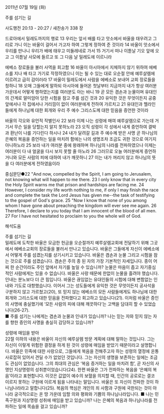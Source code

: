 2011년 07월 19일 (화)

주를 섬기는 길



사도행전 20:13 - 20:27 / 새찬송가 338 장


드로아에서 밀레도까지의 행로
13 우리는 앞서 배를 타고 앗소에서 바울을 태우려고 그리로 가니 이는 바울이 걸어서 가고자 하여 그렇게 정하여 준 것이라 14 바울이 앗소에서 우리를 만나니 우리가 배에 태우고 미둘레네로 가서 15 거기서 떠나 이튿날 기오 앞에 오고 그 이튿날 사모에 들르고 또 그 다음 날 밀레도에 이르니라  

에베소 장로들을 불러 사역을 회고함
16 바울이 아시아에서 지체하지 않기 위하여 에베소를 지나 배 타고 가기로 작정하였으니 이는 될 수 있는 대로 오순절 안에 예루살렘에 이르려고 급히 감이러라 17 바울이 밀레도에서 사람을 에베소로 보내어 교회 장로들을 청하니 18 오매 그들에게 말하되 아시아에 들어온 첫날부터 지금까지 내가 항상 여러분 가운데서 어떻게 행하였는지를 여러분도 아는 바니 19 곧 모든 겸손과 눈물이며 유대인의 간계로 말미암아 당한 시험을 참고 주를 섬긴 것과 20 유익한 것은 무엇이든지 공중 앞에서나 각 집에서나 거리낌이 없이 여러분에게 전하여 가르치고 21 유대인과 헬라인들에게 하나님께 대한 회개와 우리 주 예수 그리스도께 대한 믿음을 증언한 것이라   

바울의 각오와 유언적 작별인사 
22 보라 이제 나는 성령에 매여 예루살렘으로 가는데 거기서 무슨 일을 당할는지 알지 못하노라 23 오직 성령이 각 성에서 내게 증언하여 결박과 환난이 나를 기다린다 하시나 24 내가 달려갈 길과 주 예수께 받은 사명 곧 하나님의 은혜의 복음을 증언하는 일을 마치려 함에는 나의 생명조차 조금도 귀한 것으로 여기지 아니하노라 25 보라 내가 여러분 중에 왕래하며 하나님의 나라를 전파하였으나 이제는 여러분이 다 내 얼굴을 다시 보지 못할 줄 아노라 26 그러므로 오늘 여러분에게 증언하거니와 모든 사람의 피에 대하여 내가 깨끗하니 27 이는 내가 꺼리지 않고 하나님의 뜻을 다 여러분에게 전하였음이라   

중심문단●22 "And now, compelled by the Spirit, I am going to Jerusalem, not knowing what will happen to me there. 23 I only know that in every city the Holy Spirit warns me that prison and hardships are facing me. 24 However, I consider my life worth nothing to me, if only I may finish the race and complete the task the Lord Jesus has given me--the task of testifying to the gospel of God's grace. 25 "Now I know that none of you among whom I have gone about preaching the kingdom will ever see me again. 26 Therefore, I declare to you today that I am innocent of the blood of all men. 27 For I have not hesitated to proclaim to you the whole will of God.

해석도움





주를 섬기는 길  
밀레도에 도착한 바울은 모금한 헌금을 오순절까지 예루살렘교회에 전달하기 위해 그곳에서 에베소교회의 장로들을 불러서 만나고 있습니다. 바울은 그들에게 자신이 에베소에서 어떻게 주를 섬겼는지를 상기시키고 있습니다. 바울은 겸손과 눈물 그리고 시험을 참는 것으로 주를 섬겼습니다. 겸손은 주의 종 된 자의 가장 기본적인 자세입니다. 종이 어찌 한 순간이라도 주인 앞에서 자기를 높일 수 있습니까? 눈물은 마음이 좁고 자기중심적인 사람에게는 있을 수 없습니다. 바울은 사랑 때문에 한없이 눈물을 흘려야 했습니다. 인내는 분노보다 더 큰 힘입니다. 바울은 끊임없는 유대인들의 시험에 대해 변함없는 인내와 기도로 대항했습니다. 이어서 그는 성도들에게 유익한 것은 무엇이든지 공사석을 구분하지 않고 가르쳤고(20), 또 믿지 않는 에베소의 모든 사람들에게도 하나님에 대한 회개와 그리스도에 대한 믿음을 전파했다고 회고하고 있습니다(21). 이처럼 바울은 증인의 사명에 충실했기에 ‘모든 사람의 피에 대해 깨끗하다’는 고백을 담대히 할 수 있었습니다(26-27).  
■ 주를 섬기는 나에게는 겸손과 눈물과 인내가 있습니까? 나는 믿는 자와 믿지 않는 자를 향한 증인의 사명을 충실히 감당하고 있습니까?

성령에 매임을 받아  
22절 이하의 내용은 바울이 자신의 예루살렘 방문 계획에 대해 말하는 것입니다. 그는 자신이 이렇게 위험한 결정을 하게 된 것이 성령에 매임을 받았기 때문이라고 설명합니다. 바울은 민족에 대한 사랑으로, 그들에게 복음을 전해주고자 하는 성령의 열정에 온통 사로잡혀 있어서 견딜 수가 없었던 것입니다. 그는 자신의 생명을 보존하는 일에는 조금도 관심이 없었습니다. 그의 최대의 관심은 ‘복음 증거하는 일을 마치려 함’, 곧 자신의 사명인 지상명령의 성취뿐이었습니다(24). 한편 바울은 그가 전파하는 복음을 ‘은혜의 복음’이라고 표현합니다. 이것은 값없이 예수의 보혈을 의지할 때, 인간의 공로로는 결코 이르지 못하는 구원에 이르게 됨을 나타내는 말입니다. 바울은 또 자신이 전파한 것이 하나님나라라고 말합니다(25). 복음의 핵심은 개인의 죄 사함과 구원에 국한되는 것이 아니라 궁극적으로는 온 땅 가운데 임할 의와 평화와 기쁨의 하나님나라입니다.
■ 나는 민족구원과 지상명령 성취에 매임을 받고 있습니까? 나는 은혜의 복음과 하나님나라를 전파하는 일에 목숨을 걸고 있습니까?